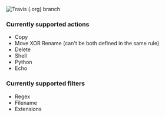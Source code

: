 ![Travis (.org) branch](https://img.shields.io/travis/cbr9/organize/alpha-2.0)
### Currently supported actions
- Copy
- Move XOR Rename (can't be both defined in the same rule)
- Delete
- Shell
- Python
- Echo


### Currently supported filters
- Regex
- Filename
- Extensions
